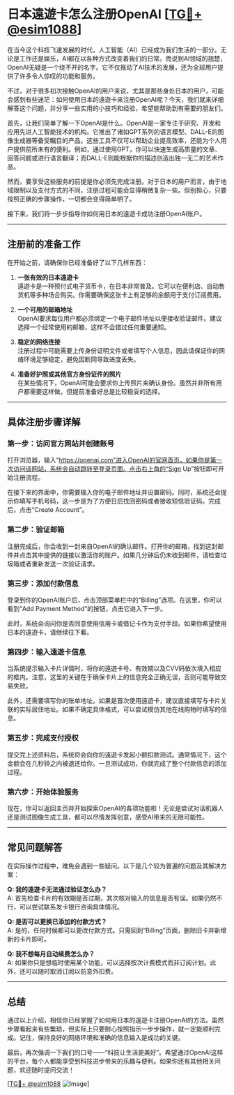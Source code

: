 # 日本遠遊卡怎么注册OpenAI [[TG💪+ @esim1088](https://t.me/s/esim1088)]

在当今这个科技飞速发展的时代，人工智能（AI）已经成为我们生活的一部分。无论是工作还是娱乐，AI都在以各种方式改变着我们的日常。而说到AI领域的翘楚，OpenAI无疑是一个绕不开的名字。它不仅推动了AI技术的发展，还为全球用户提供了许多令人惊叹的功能和服务。

不过，对于很多初次接触OpenAI的用户来说，尤其是那些身处日本的用户，可能会感到有些迷茫：如何使用日本的遠遊卡来注册OpenAI呢？今天，我们就来详细解答这个问题，并分享一些实用的小技巧和经验，希望能帮助到有需要的朋友们。

首先，让我们简单了解一下OpenAI是什么。OpenAI是一家专注于研究、开发和应用先进人工智能技术的机构。它推出了诸如GPT系列的语言模型、DALL-E的图像生成器等备受瞩目的产品。这些工具不仅可以帮助企业提高效率，还能为个人用户提供前所未有的便利。例如，通过使用GPT，你可以快速生成高质量的文章、回答问题或进行语言翻译；而DALL-E则能根据你的描述创造出独一无二的艺术作品。

然而，要享受这些服务的前提是你必须先完成注册。对于日本的用户而言，由于地域限制以及支付方式的不同，注册过程可能会显得稍微复杂一些。但别担心，只要按照正确的步骤操作，一切都会变得简单明了。

接下来，我们将一步步指导你如何用日本的遠遊卡成功注册OpenAI账户。

---

## 注册前的准备工作

在开始之前，请确保你已经准备好了以下几样东西：

1. **一张有效的日本遠遊卡**  
   遠遊卡是一种预付式电子货币卡，在日本非常普及。它可以在便利店、自动售货机等多种场合购买。你需要确保这张卡上有足够的余额用于支付订阅费用。

2. **一个可用的邮箱地址**  
   OpenAI要求每位用户都必须绑定一个电子邮件地址以便接收验证邮件。建议选择一个经常使用的邮箱，这样不会错过任何重要通知。

3. **稳定的网络连接**  
   注册过程中可能需要上传身份证明文件或者填写个人信息，因此请保证你的网络环境足够稳定，避免因断网导致进度丢失。

4. **准备好护照或其他官方身份证件的照片**  
   在某些情况下，OpenAI可能会要求你上传照片来确认身份。虽然并非所有用户都需要这样做，但提前准备好总是比较稳妥的选择。

---

## 具体注册步骤详解

### 第一步：访问官方网站并创建账号

打开浏览器，输入“https://openai.com”进入OpenAI的官网首页。如果你是第一次访问该网站，系统会自动跳转至登录页面。点击右上角的“Sign Up”按钮即可开始注册流程。

在接下来的界面中，你需要输入你的电子邮件地址并设置密码。同时，系统还会提示你填写手机号码，这一步是为了方便日后找回密码或者接收短信验证码。完成后，点击“Create Account”。

### 第二步：验证邮箱

注册完成后，你会收到一封来自OpenAI的确认邮件。打开你的邮箱，找到这封邮件并点击其中提供的链接以激活你的账户。如果几分钟后仍未收到邮件，请检查垃圾箱或者重新发送一次验证请求。

### 第三步：添加付款信息

登录到你的OpenAI账户后，点击顶部菜单栏中的“Billing”选项。在这里，你可以看到“Add Payment Method”的按钮，点击它进入下一步。

此时，系统会询问你是否同意使用信用卡或借记卡作为支付手段。如果你希望使用日本的遠遊卡，请继续往下看。

### 第四步：输入遠遊卡信息

当系统提示输入卡片详情时，将你的遠遊卡号、有效期以及CVV码依次填入相应的框内。注意，这里的关键在于确保卡片上的信息完全正确无误，否则可能导致交易失败。

此外，还需要填写你的账单地址。如果是首次使用遠遊卡，建议直接填写与卡片关联的实际居住地址。如果不确定具体格式，可以尝试模仿其他在线购物时填写的信息。

### 第五步：完成支付授权

提交完上述资料后，系统将会向你的遠遊卡发起小额扣款测试。通常情况下，这个金额会在几秒钟之内被退还给你。一旦测试成功，你就完成了整个付款信息的添加过程。

### 第六步：开始体验服务

现在，你可以返回主页并开始探索OpenAI的各项功能啦！无论是尝试对话机器人还是测试图像生成工具，都可以尽情发挥创意，感受AI带来的无限可能性。

---

## 常见问题解答

在实际操作过程中，难免会遇到一些疑问。以下是几个较为普遍的问题及其解决方案：

**Q: 我的遠遊卡无法通过验证怎么办？**  
A: 首先检查卡片的有效期是否过期，其次核对输入的信息是否有误。如果仍然不行，可以尝试联系发卡银行咨询具体情况。

**Q: 是否可以更换已添加的付款方式？**  
A: 是的，任何时候都可以更改付款方式。只需回到“Billing”页面，删除旧卡并新增新的卡片即可。

**Q: 我不想每月自动续费怎么办？**  
A: 如果你只是想临时使用某个功能，可以选择按次计费模式而非订阅计划。此外，还可以随时取消订阅以防意外扣费。

---

## 总结

通过以上介绍，相信你已经掌握了如何用日本的遠遊卡注册OpenAI的方法。虽然步骤看起来有些繁琐，但实际上只要耐心按照指示一步步操作，就一定能顺利完成。记住，保持良好的网络环境和准确的信息输入是成功的关键。

最后，再次强调一下我们的口号——“科技让生活更美好”。希望通过OpenAI这样的平台，每个人都能享受到科技进步带来的乐趣与便利。如果你还有其他相关问题，欢迎随时提问交流！

[[TG💪+ @esim1088](https://t.me/s/esim1088) ![Image](https://i.postimg.cc/4NQfJmqS/Snipaste-2025-05-13-00-14-12.png)]